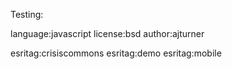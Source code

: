 Testing:

language:javascript
license:bsd
author:ajturner

esritag:crisiscommons
esritag:demo
esritag:mobile